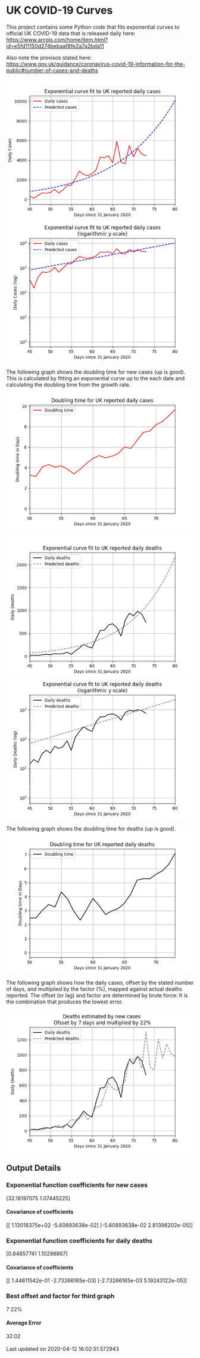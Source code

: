 # UK COVID-19 Curves

This project contains some Python code that fits exponential curves to
official UK COVID-19 data that is released daily here: <https://www.arcgis.com/home/item.html?id=e5fd11150d274bebaaf8fe2a7a2bda11>

Also note the provisos stated here:
<https://www.gov.uk/guidance/coronavirus-covid-19-information-for-the-public#number-of-cases-and-deaths>

![Graph of actual cases and exponential curve](./out/cases.png)
![Graph of actual cases and exponential curve](./out/cases-log.png)

The following graph shows the doubling time for new cases (up is good).
This is calculated by fitting an exponential curve up to the each date
and calculating the doubling time from the growth rate.
![Graph of actual cases and exponential curve](./out/casesdt.png)

![Graph of actual cases and exponential deaths](./out/deaths.png)
![Graph of actual cases and exponential deaths](./out/deaths-log.png)

The following graph shows the doubling time for deaths (up is good).
![Graph of actual cases and exponential curve](./out/deathsdt.png)

The following graph shows how the daily cases, offset by the stated number of days,
and  multiplied by the factor (%), mapped against actual deaths reported.
The offset (or lag) and factor are determined by brute force:
It is the combination that produces the lowest error.

![Graph of predicted deaths based on earlier new cases](./out/cases-deaths.png)

Output Details
--------------
<h3>Exponential function coefficients for new cases</h3>
[32.18197075  1.07445225]
<h4>Covariance of coefficients</h4>
[[ 1.13018375e+02 -5.60893638e-02]
 [-5.60893638e-02  2.81398202e-05]]
<h3>Exponential function coefficients for daily deaths</h3>
[0.84857741 1.10298867]
<h4>Covariance of coefficients</h4>
[[ 1.44611542e-01 -2.73266165e-03]
 [-2.73266165e-03  5.19243122e-05]] <br/>
<h3>Best offset and factor for third graph</h3>
7 22%
<h4>Average Error</h4>
32.02
<br /><br />Last updated on 2020-04-12 16:02:51.572943
